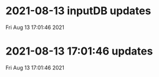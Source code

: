 
# 2021-08-13 inputDB updates 
 Fri Aug 13 17:01:46 2021 


# 2021-08-13 17:01:46 updates 
 Fri Aug 13 17:01:46 2021 

